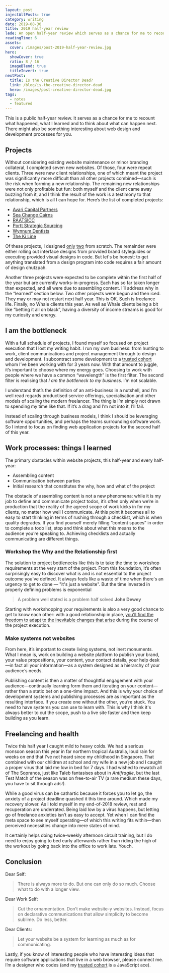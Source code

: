 ```yaml
---
layout: post
injectAllPosts: true
category: writing
date: 2019-08-30
title: 2019 half-year review
lede: An open half-year review which serves as a chance for me to recount what happened, what I learned and to think about what can happen next.
readingTime: 6
assets:
  cover: /images/post-2019-half-year-review.jpg
hero:
  showCover: true
  ratio: 8 / 16
  imageBlend: true
  titleInvert: true
nextPost:
  title: Is the Creative Director Dead?
  link: /blog/is-the-creative-director-dead
  hero: /images/post-creative-director-dead.jpg
tags:
  - notes
  - featured
---
```


This is a public half-year review. It serves as a chance for me to recount what happened, what I learned and to think about what can happen next. There might also be something interesting about web design and development processes for you.

<!-- Bear with me, because there’s a fair amount of “I”-ness, but there is . -->

## Projects

Without considering existing website maintenance or minor branding collateral, I completed seven new websites. Of those, four were repeat clients. Three were new client relationships, one of which meant the project was significantly more difficult than all other projects combined—such is the risk when forming a new relationship. The remaining new relationships were not only profitable but fun: both myself and the client came away buzzing from it, and I think the result of the work is a testimony to that relationship, which is all I can hope for. Here’s the list of completed projects:

- [Avari Capital Partners](https://avaricapitalpartners.com.au)
- [Sea Change Cairns](https://www.seachangecairns.com)
- [RAATSICC](https://raatsicc.org.au)
- [Portt Strategic Sourcing](https://www.portt.com/)
- [Wynnum Dentists](https://www.wynnumdentists.com.au)
- [The Ki Line](https://kiwoyke.coach)

Of these projects, I designed [only](https://raatsicc.org.au) [two](https://kiwoyke.coach) from scratch. The remainder were either rolling out interface designs from provided brand styleguides or executing provided visual designs in code. But let's be honest: to get anything translated from a design program into code requires a fair amount of design chutzpah.

Another three projects were expected to be complete within the first half of the year but are currently works-in-progress. Each has so far taken longer than expected, and all were due to assembling content. I’ll address why in the “learned” section below. Two other projects were begun and then iced. They may or may not restart next half year. This is OK. Such is freelance life. Finally, no Whale clients this year. As well as Whale clients being a bit like “betting it all on black”, having a diversity of income streams is good for my curiosity and energy.

## I am the bottleneck

With a full schedule of projects, I found myself so focused on project execution that I lost my writing habit. I run my own business: from hunting to work, client communications and project management through to design and development. I subcontract some development to a [trusted cohort](https://barryph.com) whom I’ve been working with for 3 years now. With that amount to juggle, it’s important to choose where my energy goes. Choosing to work with people where we have a common “wavelength” is the first filter. The second filter is realising that _I am the bottleneck to my business_. I’m not scalable.

I understand that’s the definition of an anti-business in a nutshell, and I’m well read regards productised service offerings, specialisation and other models of scaling the modern freelancer. The thing is I’m simply not drawn to spending my time like that. If it’s a drag and I’m not into it, I’ll fail.

Instead of scaling through business models, I think I should be leveraging software opportunities, and perhaps the teams surrounding software work. So I intend to focus on finding web application projects for the second half of this year.

<!-- Oh, and here I am back writing. If you can’t explain it, you don’t understand it. Writing clarifies explanation and yields new insight. -->

## Work processes: things I learned

The primary obstacles within website projects, this half-year and every half-year:

- Assembling content
- Communication between parties
- Initial research that constitutes the why, how and what of the project

The obstacle of assembling content is not a new phenomena: while it is my job to define and communicate project todos, it’s often only when we’re in production that the reality of the agreed scope of work kicks in for my clients, no matter how well I communicate. At this point it becomes all to easy to start thinking in terms of rushing through a checklist, which is when quality degrades. If you find yourself merely filling “content spaces” in order to complete a todo list, stop and think about what this means to the audience you’re speaking to. Achieving checklists and actually communicating are different things.

<!-- [I have in my network a few good copy-writers but often, addressing the audience requires specific domain expertise, not the ability to reel off a good paragraph.] -->

### Workshop the Why and the Relationship first

The solution to project bottlenecks like this is to take the time to workshop requirements at the very start of the project. From this foundation, it’s often surprisingly easy to discover what is and is not essential to the project outcome you've defined. It always feels like a waste of time when there's an urgency to get to done — "it's just a website". But the time invested in properly defining problems is exponential

> A problem well stated is a problem half solved **John Dewey**

Starting with workshopping your requirements is also a very good chance to get to know each other: with a good relationship in place, [you’ll find the freedom to adapt to the inevitable changes that arise](/blog/the-brief-the-scope-and-the-dance) during the course of the project execution.

### Make systems not websites

From here, it’s important to create living systems, not inert monuments. What I mean is, work on building a website platform to publish your brand, your value propositions, your content, your contact details, your help desk—in fact all your information—as a system designed as a hierarchy of your audience’s needs.

Publishing content is then a matter of thoughtful engagement with your audience—continually learning form them and iterating on your content—rather than a static bet on a one-time impact. And this is why your choice of development systems and publishing processes are as important as the resulting interface. If you create one without the other, you’re stuck. You need to have systems you can use to learn with. This is why I think it's always better to cut the scope, push to a live site faster and then keep building as you learn.

## Freelancing and health

Twice this half year I caught mild to heavy colds. We had a serious monsoon season this year in far northern tropical Australia, loud rain for weeks on end that I’ve not heard since my childhood in Singapore. That combined with our children at school and my wife in a new job and I caught a proper virus that laid me low in bed for 7 days. I had wished to rewatch all of The Sopranos, just like Taleb fantasises about in _Antifragile_, but the last Test Match of the season was on free-to-air TV (a rare medium these days, you have to sit through ads!).

While a good virus can be cathartic because it forces you to let go, the anxiety of a project deadline quashed it this time around. Which made my recovery slower. As I told myself in my end-of-2018 review, rest and recuperation are underrated. Being laid low by a virus happens, but letting go of freelance anxieties isn’t as easy to accept. Yet when I can find the meta space to see myself operating—of which this writing fits within—then perceived necessities change into mere states of mind.

It certainly helps doing twice-weekly afternoon circuit training, but I do need to enjoy going to bed early afterwards rather than riding the high of the workout by going back into the office to work late. Youch.

## Conclusion

Dear Self:

> There is always more to do. But one can only do so much. Choose what to do with a longer view.

Dear Work Self:

> Cut the ornamentation. Don’t make website-y websites. Instead, focus on declarative communications that allow simplicity to become sublime. Do less, better.

Dear Clients:

> Let your website be a system for learning as much as for communicating.

<!-- > People care about their problems more than they care about design. Solve their problems, and they’ll learn to care about design. [**Daniel Burka**](https://twitter.com/johnmaeda/status/753744840945442816?s=20) -->

Lastly, if you know of interesting people who have interesting ideas that require software applications that live in a web browser, please connect me. I’m a designer who codes (and my [trusted cohort](https://barryph.com) is a JavaScript ace).
